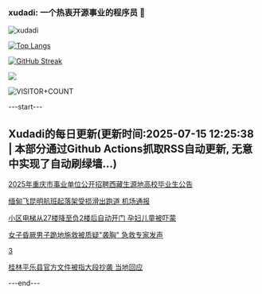 ### xudadi: 一个热衷开源事业的程序员 👋

![xudadi](https://github-readme-stats-git-masterorgs-github-readme-stats-team.vercel.app/api?username=xudadi)

[![Top Langs](https://github-readme-stats.vercel.app/api/top-langs/?username=xudadi)](https://github.com/anuraghazra/github-readme-stats)

[![GitHub Streak](https://streak-stats.demolab.com?user=xudadi&locale=zh_Hans)](https://git.io/streak-stats)

![](https://raw.githubusercontent.com/xudadi/xudadi/main/assets/github-contribution-grid-snake.svg)

![VISITOR+COUNT](https://komarev.com/ghpvc/?username=xudadi&label=VISITOR+COUNT)


---start---

## Xudadi的每日更新(更新时间:2025-07-15 12:25:38 | 本部分通过Github Actions抓取RSS自动更新, 无意中实现了自动刷绿墙...)

[2025年重庆市事业单位公开招聘西藏生源地高校毕业生公告](https://www.gongkaoleida.com/article/2509611)

[缅甸飞昆明航班起落架受损滑出跑道 机场通报](https://m.163.com/news/article/K4GCT0120534A4SC.html)

[小区电梯从27楼降至负2楼后自动开门 孕妇儿童被吓蒙](https://m.163.com/news/article/K4FE2BVC051492T3.html)

[女子昏厥男子跪地施救被质疑"袭胸" 急救专家发声](https://m.163.com/news/article/K4FDMMTJ053469LG.html)

[3](https://m.163.com/touch/news/sub/domestic)

[桂林平乐县官方文件被指大段抄袭 当地回应](https://m.163.com/news/article/K4F5QGG8053469LG.html)

---end---
